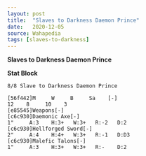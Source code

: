 ```yaml
---
layout: post
title:  "Slaves to Darkness Daemon Prince"
date:   2020-12-05
source: Wahapedia
tags: [slaves-to-darkness]
---
```


**Slaves to Darkness Daemon Prince**

**Stat Block**
```
8/8 Slave to Darkness Daemon Prince
```

```
[56f442]M     W     B     Sa    [-]
12    8     10    3     
[e85545]Weapons[-]
[c6c930]Daemonic Axe[-]
1"     A:3    H:3+   W:3+   R:-2   D:2   
[c6c930]Hellforged Sword[-]
2"     A:4    H:4+   W:3+   R:-1   D:D3  
[c6c930]Malefic Talons[-]
1"     A:3    H:3+   W:3+   R:-    D:2   
```


